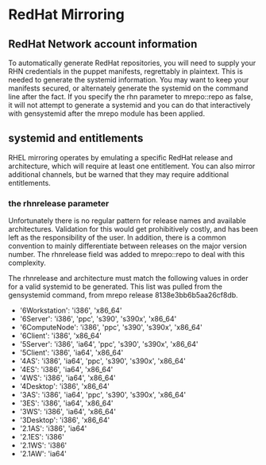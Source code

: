 # RedHat Mirroring #

## RedHat Network account information ##

To automatically generate RedHat repositories, you will need to supply your RHN
credentials in the puppet manifests, regrettably in plaintext. This is needed
to generate the systemid information. You may want to keep your manifests
secured, or alternately generate the systemid on the command line after the
fact. If you specify the rhn parameter to mrepo::repo as false, it will not
attempt to generate a systemid and you can do that interactively with
gensystemid after the mrepo module has been applied.

## systemid and entitlements ##

RHEL mirroring operates by emulating a specific RedHat release and
architecture, which will require at least one entitlement. You can also mirror
additional channels, but be warned that they may require additional
entitlements.

### the rhnrelease parameter ###

Unfortunately there is no regular pattern for release names and available
architectures.  Validation for this would get prohibitively costly, and has
been left as the responsibility of the user. In addition, there is a common
convention to mainly differentiate between releases on the major version
number. The rhnrelease field was added to mrepo::repo to deal with this
complexity. 

The rhnrelease and architecture must match the following values in order for a
valid systemid to be generated. This list was pulled from the gensystemid
command, from mrepo release 8138e3bb6b5aa26cf8db.

  * '6Workstation': 'i386', 'x86_64'
  * '6Server': 'i386', 'ppc', 's390', 's390x', 'x86_64'
  * '6ComputeNode': 'i386', 'ppc', 's390', 's390x', 'x86_64'
  * '6Client': 'i386', 'x86_64'
  * '5Server': 'i386', 'ia64', 'ppc', 's390', 's390x', 'x86_64'
  * '5Client': 'i386', 'ia64', 'x86_64'
  * '4AS': 'i386', 'ia64', 'ppc', 's390', 's390x', 'x86_64'
  * '4ES': 'i386', 'ia64', 'x86_64'
  * '4WS': 'i386', 'ia64', 'x86_64'
  * '4Desktop': 'i386', 'x86_64'
  * '3AS': 'i386', 'ia64', 'ppc', 's390', 's390x', 'x86_64'
  * '3ES': 'i386', 'ia64', 'x86_64'
  * '3WS': 'i386', 'ia64', 'x86_64'
  * '3Desktop': 'i386', 'x86_64'
  * '2.1AS': 'i386', 'ia64'
  * '2.1ES': 'i386'
  * '2.1WS': 'i386'
  * '2.1AW': 'ia64'
